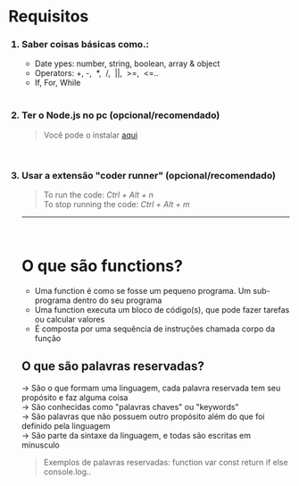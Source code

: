 # Requisitos

<ol>
<h3> <li>Saber coisas básicas como.:</li> </h3>

- Date ypes: number, string, boolean, array & object 
- Operators: +,&nbsp;-,&nbsp;  *,&nbsp;  /,&nbsp;  ||,&nbsp;  >=,&nbsp;  <=..
- If, For, While  

</br>


<h3> <li>Ter o Node.js no pc (opcional/recomendado) </li> </h3>

>Você pode o instalar <a href="https://nodejs.org/en/">aqui</a>

</br>

<h3> <li> Usar a extensão "coder runner" (opcional/recomendado) </li> </h3>

>To run the code: _Ctrl + Alt + n_ </br>
>To stop running the code: _Ctrl + Alt + m_


______________________________________________________________________ 

</br>

# O que são functions? 
- Uma function é como se fosse um pequeno programa. Um sub-programa dentro do seu programa
- Uma function executa um bloco de código(s), que pode fazer tarefas ou calcular valores
- É composta por uma sequência de instruções chamada corpo da função


## O que são palavras reservadas?

-> São o que formam uma linguagem, cada palavra reservada tem seu propósito e faz alguma coisa </br>
-> São conhecidas como "palavras chaves" ou "keywords" </br>
-> São palavras que não possuem outro propósito além do que foi definido pela linguagem</br>
-> São parte da sintaxe da linguagem, e todas são escritas em mínusculo </br>

>Exemplos de palavras reservadas: 
>function
>var 
>const
>return
>if
>else
>console.log..









 

